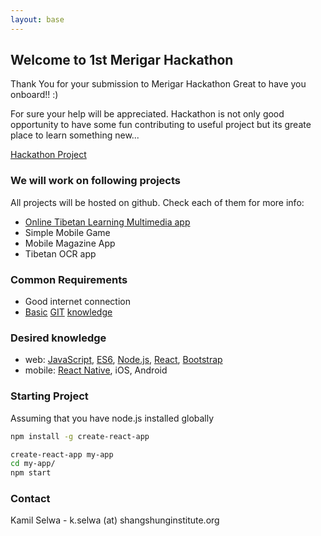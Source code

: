 ```yaml
---
layout: base
---
```

## Welcome to 1st Merigar Hackathon

Thank You for your submission to Merigar Hackathon
Great to have you onboard!! :)

For sure your help will be appreciated.
Hackathon is not only good opportunity to have some fun contributing to useful project but its greate place to learn something new...

[Hackathon Project](https://github.com/ShangShungFoundation/1st_merigar_hackathon/projects/1?fullscreen=true)

### We will work on following projects
All projects will be hosted on github. Check each of them for more info:

- [Online Tibetan Learning Multimedia app](https://github.com/ShangShungFoundation/tib_learn_app)
- Simple Mobile Game
- Mobile Magazine App
- Tibetan OCR app

### Common Requirements

- Good internet connection
- [Basic](http://rogerdudler.github.io/git-guide/) [GIT](https://www.liquidlight.co.uk/blog/article/git-for-beginners-an-overview-and-basic-workflow/) [knowledge](http://blog.udacity.com/2015/06/a-beginners-git-github-tutorial.html)

### Desired knowledge

- web: [JavaScript](https://developer.mozilla.org/en-US/docs/Learn/Getting_started_with_the_web/JavaScript_basics), 
[ES6](https://babeljs.io/learn-es2015/), 
[Node.js](https://stackoverflow.com/questions/2353818/how-do-i-get-started-with-node-js), 
[React](https://facebook.github.io/react/), 
[Bootstrap](http://getbootstrap.com/getting-started/)
- mobile: [React Native](http://www.reactnative.com/), iOS, Android

### Starting Project
Assuming that you have node.js installed globally
```sh
npm install -g create-react-app

create-react-app my-app
cd my-app/
npm start

```
### Contact

Kamil Selwa - k.selwa (at) shangshunginstitute.org

